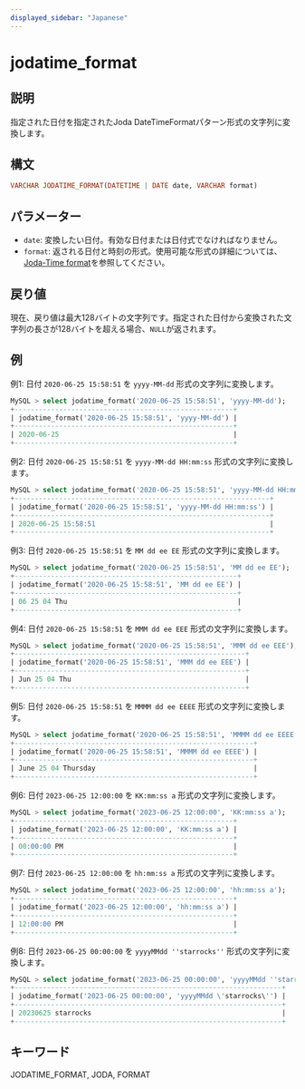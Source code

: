 ```yaml
---
displayed_sidebar: "Japanese"
---
```


# jodatime_format

## 説明

指定された日付を指定されたJoda DateTimeFormatパターン形式の文字列に変換します。

## 構文

```Haskell
VARCHAR JODATIME_FORMAT(DATETIME | DATE date, VARCHAR format)
```

## パラメーター

- `date`: 変換したい日付。有効な日付または日付式でなければなりません。
- `format`: 返される日付と時刻の形式。使用可能な形式の詳細については、[Joda-Time format](https://joda-time.sourceforge.net/apidocs/org/joda/time/format/DateTimeFormat.html)を参照してください。

## 戻り値

現在、戻り値は最大128バイトの文字列です。指定された日付から変換された文字列の長さが128バイトを超える場合、`NULL`が返されます。

## 例

例1: 日付 `2020-06-25 15:58:51` を `yyyy-MM-dd` 形式の文字列に変換します。

```SQL
MySQL > select jodatime_format('2020-06-25 15:58:51', 'yyyy-MM-dd');
+------------------------------------------------------+
| jodatime_format('2020-06-25 15:58:51', 'yyyy-MM-dd') |
+------------------------------------------------------+
| 2020-06-25                                           |
+------------------------------------------------------+
```

例2: 日付 `2020-06-25 15:58:51` を `yyyy-MM-dd HH:mm:ss` 形式の文字列に変換します。

```SQL
MySQL > select jodatime_format('2020-06-25 15:58:51', 'yyyy-MM-dd HH:mm:ss');
+---------------------------------------------------------------+
| jodatime_format('2020-06-25 15:58:51', 'yyyy-MM-dd HH:mm:ss') |
+---------------------------------------------------------------+
| 2020-06-25 15:58:51                                           |
+---------------------------------------------------------------+
```

例3: 日付 `2020-06-25 15:58:51` を `MM dd ee EE` 形式の文字列に変換します。

```SQL
MySQL > select jodatime_format('2020-06-25 15:58:51', 'MM dd ee EE');
+-------------------------------------------------------+
| jodatime_format('2020-06-25 15:58:51', 'MM dd ee EE') |
+-------------------------------------------------------+
| 06 25 04 Thu                                          |
+-------------------------------------------------------+
```

例4: 日付 `2020-06-25 15:58:51` を `MMM dd ee EEE` 形式の文字列に変換します。

```SQL
MySQL > select jodatime_format('2020-06-25 15:58:51', 'MMM dd ee EEE');
+---------------------------------------------------------+
| jodatime_format('2020-06-25 15:58:51', 'MMM dd ee EEE') |
+---------------------------------------------------------+
| Jun 25 04 Thu                                           |
+---------------------------------------------------------+
```

例5: 日付 `2020-06-25 15:58:51` を `MMMM dd ee EEEE` 形式の文字列に変換します。

```SQL
MySQL > select jodatime_format('2020-06-25 15:58:51', 'MMMM dd ee EEEE');
+-----------------------------------------------------------+
| jodatime_format('2020-06-25 15:58:51', 'MMMM dd ee EEEE') |
+-----------------------------------------------------------+
| June 25 04 Thursday                                       |
+-----------------------------------------------------------+
```

例6: 日付 `2023-06-25 12:00:00` を `KK:mm:ss a` 形式の文字列に変換します。

```SQL
MySQL > select jodatime_format('2023-06-25 12:00:00', 'KK:mm:ss a');
+------------------------------------------------------+
| jodatime_format('2023-06-25 12:00:00', 'KK:mm:ss a') |
+------------------------------------------------------+
| 00:00:00 PM                                          |
+------------------------------------------------------+
```

例7: 日付 `2023-06-25 12:00:00` を `hh:mm:ss a` 形式の文字列に変換します。

```SQL
MySQL > select jodatime_format('2023-06-25 12:00:00', 'hh:mm:ss a');
+------------------------------------------------------+
| jodatime_format('2023-06-25 12:00:00', 'hh:mm:ss a') |
+------------------------------------------------------+
| 12:00:00 PM                                          |
+------------------------------------------------------+
```

例8: 日付 `2023-06-25 00:00:00` を `yyyyMMdd ''starrocks''` 形式の文字列に変換します。

```SQL
MySQL > select jodatime_format('2023-06-25 00:00:00', 'yyyyMMdd ''starrocks''');
+------------------------------------------------------------------+
| jodatime_format('2023-06-25 00:00:00', 'yyyyMMdd \'starrocks\'') |
+------------------------------------------------------------------+
| 20230625 starrocks                                               |
+------------------------------------------------------------------+
```

## キーワード

JODATIME_FORMAT, JODA, FORMAT